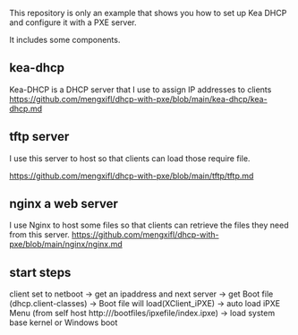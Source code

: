 This repository is only an example that shows you how to set up Kea DHCP and configure it with a PXE server.

It includes some components.

## kea-dhcp
  Kea-DHCP is a DHCP server that I use to assign IP addresses to clients
  https://github.com/mengxifl/dhcp-with-pxe/blob/main/kea-dhcp/kea-dhcp.md

## tftp server
  I use this server to host so that  clients  can load those require file.
  
  https://github.com/mengxifl/dhcp-with-pxe/blob/main/tftp/tftp.md

## nginx  a web server
  I use Nginx to host some files so that clients can retrieve the files they need from this server.
  https://github.com/mengxifl/dhcp-with-pxe/blob/main/nginx/nginx.md
## start steps

client set to netboot ->  get an ipaddress and next server  -> get Boot file (dhcp.client-classes) -> Boot file will load(XClient_iPXE) -> auto load iPXE Menu (from self host http://<localhost>/bootfiles/ipxefile/index.ipxe) -> load system base kernel or Windows boot
